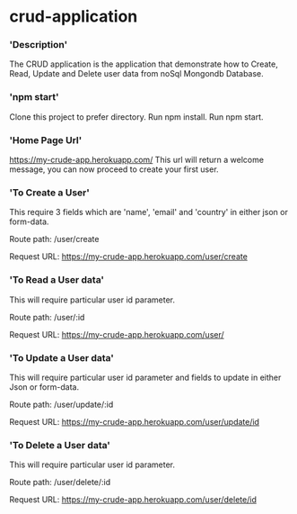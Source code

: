 # crud-application

### 'Description'
The CRUD application is the application that demonstrate how to Create, Read, Update and Delete user data from noSql Mongondb Database.

### 'npm start'
Clone this project to prefer directory.
Run npm install.
Run npm start.

### 'Home Page Url'
https://my-crude-app.herokuapp.com/
This url will return a welcome message, you can now proceed to create your first user.

### 'To Create a User'
This require 3 fields which are 'name', 'email' and 'country' in either json or form-data.

Route path: /user/create

Request URL: https://my-crude-app.herokuapp.com/user/create


### 'To Read a User data'
This will require particular user id parameter.

Route path: /user/:id

Request URL: https://my-crude-app.herokuapp.com/user/


### 'To Update a User data'
This will require particular user id parameter and fields to update in either Json or form-data.

Route path: /user/update/:id

Request URL: https://my-crude-app.herokuapp.com/user/update/id

### 'To Delete a User data'
This will require particular user id parameter.

Route path: /user/delete/:id

Request URL: https://my-crude-app.herokuapp.com/user/delete/id


